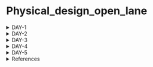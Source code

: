 # Physical_design_open_lane


<details>
<summary>DAY-1</summary>

### Introduction to package, chip, pads, core, die and IPs
This section explains about various terminology used in ASIC chip design. 

Let us consider Arduino board which is basic embedded toolkit used for embedded programming. This arduino board has a processor chip which contains multiple interfaces for various applications. 
Package refers to housing where integrated circuit is placed.
Chip is placed usually at centre of package where leads of package are connected  through thin wires.
Pads are placed to send or received signals from or to leads of package and core.
Core refers to actual circuit designed with particular components and technology process which handles the logic.
Die is base of chip on which entire integrated circuit is built and cut out off wafer.
IPs are kind of blackbox where functionality of circuit is known and not design. We usually use IPs where we reuse of existing code in the form of IPs.

### Introduction to open source ASIC design flow
At every level, from the transistor level to the architectural level, computer programmes are used to build both analog and digital electronics. These tools support chip designers from RTL to GDS.
We have tools like Openlane, Openroad as EDA tool. Process design kit is collection of files that is used to model a fabrication process for EDA tools for designing a IC. It contains design rules like DRC & LVS, device models, standard cell libraries and I/O libraries. Google joined hands with skywater to produce open source PDK in 130nm technology node.

We have following ASIC flow:

![Asic_flow](./Images/Asic_flow.png)

1. Synthesis: Converts RTL code to gate level netlist from standard cell libraries.

2. Floor & power planning: Decides partition between different system blocks and places I/O pads. We place power rails to provide power to various components of system.

3. PLacement: We place standard cells from netlist on decided floor plan.

4. Clock tree synthesis: We create a clock distribution network to deliver clock signals sequential part of system.

5. Routing: Interconnection of blocks using metal layers.

6. Final verification: We perform DRC-design rule check, Layout vs schematic check, Static timing analysis.

### Introduction to Open-lane

OpenLane is an automated RTL to GDSII flow based on several components including OpenROAD, Yosys, Magic, Netgen, CVC, SPEF-Extractor, KLayout and a number of custom scripts for design exploration and optimization. The flow performs all ASIC implementation steps from RTL all the way down to GDSII. 

![Openlane_flow](./Images/Openlane_flow.png)

### Various Open source tools in ASIC flow

RTL simulation: Iverilog & gtkwave

RTL synthesis & mapping: yosys

Floor planning : ioplacer

PLacement: OpenPD

STA: OpenSTA

clock tree synthesis: Triton CTS

Routing: TritonRoute

SPEF extraction: SPEF-extractor

DRC, GDS-II: Magic

LVS: Netgen

Circuit simulation: ngspice

### Openlane tool

We follow below steps to invoke the tool.
Go to openlane folder created in home folder.
```
make mount 
```

```
OpenLane Container (2264b12):/openlane$ ./flow.tcl -interactive
% package require openlane 0.9
```

![openlane_invoke](./Images/openlane_invoke.png)


Then prepare the design for RTl-GDS flow and run a synthesis command for picorv32a design as a sample. The picorv32a is present in design folder of openlane along with few other sample designs.
```
prep -design picorv32a
run_synthesis
```

Then we review result of synthesis flow. A folder by the name runs is created in picorv32a folder which contains folders related to ASIC flow like placement, synthesis, routing etc. We access report folder os synthesis and analyze the result as follows.

![picorv32a_dff_count](./Images/picorv32a_dff_count.png)


</details>

<details>
<summary>DAY-2</summary>

### Utilization factor and aspect ratio

Core is where actual circuit netlist is placed and die just encapsulates the core. We are interested to understand area, utilization factor and aspect ratio of core.

If we have any logical circuit, we assume it be a square based area, we try to determine the area of core where we can fit in out circuit. 

Area is simpliy the sum of product of width and height of standard cells and flip flops. 


Utilization factor is ratio of area occupied by netlist to total area of core. From this we find that, area of netlist and core is not always same. If this ratio is 1, then it is 100% utilization of core and no wastage of area.

```
Utilization factor = Area occupied by circuit / Area of core
```

Aspect ratio is ratio of height to width of core. If this ratio is 1, then is is means that core is square in shape.
```
Aspect ratio = Height of core / Width of core
```

### Concept of pre-placed cells

Let's consider that we have a circuit which performs a certain function in top level module. But, we will separate them into multiple blocks where interconnect each of them again through wires. The importance of this concept lies in the fact that we may have a functionality being implemented in multiple plcaes, we need not separately implement. We implement this block once and have multiple copies used for better & faster implementation. Some of these blocks found in market are memory, multiplexers, comparators and many more. These are called as pre-placed blocks.

![pre_placed_cells](./Images/pre_placed_cells.png)

### Decoupling capacitor

Decoupling capacitors are used to maintain stable supply to internal digita circuits. Without these, due to presence of wire resistance & inductance, the voltage represented by logic 1  or 0 might not be achieved due to noise margin of circuit. We want the voltage levels to lie within noise margin to able to distinguish between logic 1 & 0.

### Power planning

Power planning in chip design is an important aspect. Let us consider that we have circuit with on power supply. We have used decipuling capacitors for input ports to avoid destrcution of voltage levels. But is not possible to add these capacitors everywhere as it increases the size & feasible solution. Instead we increase the power supply given to chip so that particular logical part of circuit receives power from nearest power rail. Without this power planning, ground bounce where many points are discharging to single ground and voltage level of ground increases beyond noise marging causes ambiguity in logic level. Same concept applies to voltage drop where power voltage drops if many points in circuit draw power at same time.

### Pin placement
Pin placement refers to deciding input and output ports location on core. It decides delay and amount of wire requried to connect blocks. So it decides size of pins to provide power signal strength. We place these pins between space die and core border. This space does not contain any other cells of circuit.


### Floorplan of picorv32a

We perform floorplanning we use following command.
```
run_floorplan
```

![run_floorplan](./Images/run_floorplan.png)

Then we go to results folder of floorplan and open floorplan file .def in magic tool as shown below.
```
magic -T <techfile> lef read <lef_file> def read <def-file>
```

![picorv32a_floorplan](./Images/picorv32a_floorplan.png)

### Netlist binding and initial place design

After we design the system with netlist consisting of various cells, we consider these cells. These cells are taken from library where size & delay and other details associated with each cell. We take the floorplan performed in previous step for placement & routing. We place standard cells in a way similar to netlist like placing a cell closer to input port and placing another cell closer to output to have lesser delay. This is known as initial placement.


### Optimized placement using estimated wire-length and capacitance

In this stage, we estimate length & capacitance of wires to determine the optimized placement of cells. So if we have not maintained signal integrity, then we use buffers to reduce wire length and capacitance and have optimized placement.

### Placement step in openlane

Placement occurs in two stages: GLobal & detailed placement.
Global Placement: It finds optimal position for all cells which may not be legal and cells may overlap. Optimization is done through reduction of half parameter wire length.

Detailed Placement: It alters the position of cells post global placement so as to legalise them.

We peform placement in openlane as follows:
```
run_placement
```

![run_placement](./Images/run_placement.png)

![picorv32a_placement](./Images/picorv32a_placement.png)

### Cell design

Standard cell design flow involves the following:

-Inputs: PDKs, DRC & LVS rules, SPICE models, libraries, user-defined specifications.

-Design steps: Circuit design, Layout design (Art of layout Euler's path and stick diagram), Extraction of parasitics, Characterization (timing, noise, power).

-Outputs: CDL (circuit description language), LEF, GDSII, extracted SPICE netlist (.cir), timing, noise and power .lib file

### Standard cell characterisation

Standard cell characterization follows below step:

Logic (Boolean function)

Schematic (Connection pins only)

Netlist (Internal circuit made of transistors)

Netlist with parasitics

Physical Layout

Timing (Delays, hold and setup times, ...)

Power

Noise

We use software called GUNA to perform above characterization steps.

### Timing characterization parameters

We have timing threshold definitions as follows:

slew_low_rise_thr	20% value

slew_high_rise_thr	80% value

slew_low_fall_thr	20% value

slew_high_fall_thr	80% value

in_rise_thr	        50% value

in_fall_thr	        50% value

out_rise_thr	        50% value

out_fall_thr	        50% value


Propogation delay: Time difference between input waveform & output waveform crossing 50% of reference value.
Poor choice of threshold value can lead to negative delays.


</details>

<details>
<summary>DAY-3</summary>


### IO placer revision

![equi_pin_placement](./Images/equi_pin_placement.png)

Previously, we used equidistant value for IO pins in layout. Now we want to change to some other format, we edit environment variable and run floorplan flow again as follows:

```
set ::env(FP_IO_MODE) 2
```

![different_io](./Images/different_io.png)

### Spice deck

A SPICE deck includes information about the following:

Model description

Netlist description

Component connectivity

Component values

Capacitance load

Nodes

Simulation type and parameters

Libraries included

Following is Spice netlist for inverter.

![inverter](./Images/inverter.png)

```
.title CMOS inverter
.include 
M1 out in vdd vdd pmos w=0.375u l=0.25u
M2 out in 0 0 nmos w=0.375u l=0.25u
cload out 0 10f
Vdd vdd 0 2.5
Vin in 0 2.5

**control cmds
.op
.dc Vin 0 2.5 0.05
.plot v(out) vs v(in)
.end
```

We change width of pmos to 0.9375 then we get following characteristics with shifted threshold.



We compare as follows:

| Inverter wp=0.375 | Inverter wp=0.9375 |
| --- | --- |
| ![inverter_dc](./Images/inverter_dc.png) | ![inverter2_dc](./Images/inverter2_dc.png) |



### Switching characteristics

In this section, we try to understand switching characteristics ie rise delay & fall delay of inverter.

We use previous netlist and provide a pulse as input to determine rise & fall delay.

| PMOS W/L ratio | NMOS W/L ratio | Rise delay | Fall delay |
| --- | --- | --- | --- |
| Wp/Lp | Wn/Ln | 100.97ps | 49.61ps |
| Wp/Lp | 2Wn/Ln | 109.88ps | 32.03ps |
| Wp/Lp | 3Wn/Ln | 119.15ps | 23.721ps |

### Inverter layout

We git clone vsdstdcelldesign github repository for inverter layout.
```
git clone https://github.com/nickson-jose/vsdstdcelldesign.git
```
![inverter_layout](./Images/inverter_layout.png)

### 16 Fabrication of Mask CMOS
The following steps comprise the 16-mask CMOS process:

choosing a substrate: separating the substrate/body material.

Making a transistor's active region: SiO2 and Si3N4 etching and deposition, followed by photolithography, are used to isolate between active area pockets.

Ion implanation for the creation of the N- and P-wells: boron for the P-well and phosphorus for the N-well.

Photolithography processes are used to produce the NMOS and PMOS gates at the gate terminal.

LDD formation: LDD developed to counteract the hot electron effect.

In order to prevent channelling during implants, screen oxide is applied before aresenic is implanted, followed by annealing.

Local connection formation: HF etching is used to remove screen oxide. Ti is deposited for low-resistance connections.

Planarization of higher level metals using CMP, followed by TiN and Tungsten deposition. Top SiN layer for chip protection.

### Spice extraction & simulation

In this section, we will verify the logic implemented by layout by extracting spice netlist and performing simulation in ngspice.

In Tckon window of magic, we use following commands
```
extract all
ext2spice cthresh 0 rthresh 0
ext2spice
```
We have two files sky130_inv.ext & sky130_inv.spice created.

![ext2spice](./Images/ext2spice.png)


We perform ngspice simulation for extracted netlist.

Netlist:
```
* SPICE3 file created from sky130_inv.ext - technology: sky130A

.option scale=0.01u
.include ./libs/pshort.lib
.include ./libs/nshort.lib

//.subckt sky130_inv A Y VPWR VGND
M1000 Y A VPWR VPWR pshort_model.0 w=37 l=23
+  ad=1443 pd=152 as=1517 ps=156
M1001 Y A VGND VGND nshort_model.0 w=35 l=23
+  ad=1435 pd=152 as=1365 ps=148

VDD VPWR 0 3.3v
VSS VGND 0 0v
Va A VGND PULSE (0 3.3 0 0.1n 0.1n 2n 4n)

C0 VPWR A 0.07fF
C1 VPWR Y 0.11fF
C2 Y A 0.05fF
C3 Y VGND 2fF
C4 VPWR VGND 0.59fF
.end
```

```
ngspice sky130_inv.spice
tran 1n 20n
plot v(y) v(a)
```
![layout_simulation](./Images/layout_simulation.png)

We calculate Rise time, fall time, rise delay, fall delay & propogation delay.

Rise time: 63.44ps
Fall time: 42.68ps
Rise delay: 60.46ps
Fall delay: 25.58ps

### DRC violations

We try to understand DRC violations through examples.
Download sample magic layout files from following website.

```
wget http://opencircuitdesign.com/open_pdks/archive/drc_tests.tgz
tar xfz drc_tests.tgz
```

Now, open sample file as shown
```
magic -d XR met3.mag
```

Below is rules for me3 layer.

![rules](./Images/rules.png)

We use 'drc_why' command errors in layout as shown.

![m3_drc](./Images/m3_drc.png)

We use following commands to see metal cut as shown.

```
cif see VIA2
```

![m3_metal_cut](./Images/m3_metal_cut.png)

### Fixing poly.9 error in sky130A.tech file - lab

Open the poly.mag file in magic tool.

```
magic -d XR poly.mag
```

![poly9_before](./Images/poly9_before.png)

We find that distance between regular polysilicon & poly resistor should be 22um but it is showing 17um and still no errors . We should go to sky130A.tech file and modify as follows to detect this error.

In line 
```
spacing npres *nsd 480 touching_illegal \
	"poly.resistor spacing to N-tap < %d (poly.9)"
```

change to 

```
spacing npres allpolynonres 480 touching_illegal \
	"poly.resistor spacing to N-tap < %d (poly.9)"
```


Also,

```
spacing xhrpoly,uhrpoly,xpc alldiff 480 touching_illegal \

	"xhrpoly/uhrpoly resistor spacing to diffusion < %d (poly.9)"
```
change to

```
spacing xhrpoly,uhrpoly,xpc allpolynonres 480 touching_illegal \

	"xhrpoly/uhrpoly resistor spacing to diffusion < %d (poly.9)"
```

Again we load poly.mag file we find that it is detecting this erroe with DRC errors increased to 35 from 32.

![poly9_after](./Images/poly9_after.png)

</details>


<details>
<summary>DAY-4</summary>

### Converting grid info to track info

The requirement of ports is mentioned in track.info as shown below.

```
li1 X 0.23 0.46
li1 Y 0.17 0.34
met1 X 0.17 0.34
met1 Y 0.17 0.34
met2 X 0.23 0.46
met2 Y 0.23 0.46
met3 X 0.34 0.68
met3 Y 0.34 0.68
met4 X 0.46 0.92
met4 Y 0.46 0.92
met5 X 1.70 3.40
met5 Y 1.70 3.40
```
Before convergence, we grid as follows as:

![before_grid](./Images/before_grid.png)

To ensure that ports lie on the intersection point, the grid spacing in Magic (tkcon) must be changed to the li1 X and li1 Y values. After providing the command, we have following:
```
grid 0.46um 0.34um 0.23um 0.17um
```

![after_grid](./Images/after_grid.png)

### Conversion of magic layout to standard cell LEF file

Extraction of the LEF file for the cell comes next when the layout is completed. To help the placer and router tool, specific characteristics and definitions must be defined for the cell's pins. Ports are the macro's declared PINs, and in LEF files, a cell containing ports is written as a macro cell. Our goal is to extract LEF in a predetermined format from a configuration (in this case, a straightforward CMOS inverter). The first step is to define each port and assign the appropriate class and use characteristics to each port.

Below are steps to define a port :

First, open the.mag file for the design in the Magic Layout window. Next, select Edit >> Text to bring up a dialogue window. Use locali for port y & a, use metal 1 for vdd & gnd as shown in figures below.

![port_a](./Images/port_a.png)

![port_y](./Images/port_y.png)

![port_vdd](./Images/port_vdd.png)

![port_gnd](./Images/port_gnd.png)


Define the purpose of ports as follows in tkcon window:

```
port A class input
port A use signal

port Y class output
port Y use signal

port VPWR class inout
port VPWR use power

port VGND class inout
port VPWR use ground
```

We generate lef file by command:
```
lef write <name>
```
This generates sky130_vsdinv.lef file.

### Steps to include custom cell in ASIC design

We have created a custom standard cell in previous steps of an inverter. Copy lef file, sky130_fd_sc_hd_typical.lib, sky130_fd_sc_hd_slow.lib & sky130_fd_sc_hd_fast.lib to src folder of picorv32a from libs folder vsdstdcelldesign. Then modify the condif.tcl as follows.

```

# Design
set ::env(DESIGN_NAME) "picorv32a"

set ::env(VERILOG_FILES) "$::env(DESIGN_DIR)/src/picorv32a.v"

set ::env(CLOCK_PORT) "clk"
set ::env(CLOCK_NET) $::env(CLOCK_PORT)

set ::env(GLB_RESIZER_TIMING_OPTIMIZATIONS) {1}

set ::env(LIB_SYNTH) "$::env(OPENLANE_ROOT)/designs/picorv32a/src/sky130_fd_sc_hd__typical.lib"
set ::env(LIB_SLOWEST) "$::env(OPENLANE_ROOT)/designs/picorv32a/src/sky130_fd_sc_hd__slow.lib"
set ::env(LIB_FASTEST) "$::env(OPENLANE_ROOT)/designs/picorv32a/src/sky130_fd_sc_hd__fast.lib"
set ::env(LIB_TYPICAL) "$::env(OPENLANE_ROOT)/designs/picorv32a/src/sky130_fd_sc_hd__typical.lib"

set ::env(EXTRA_LEFS) [glob $::env(OPENLANE_ROOT)/designs/$::env(DESIGN_NAME)/src/*.lef]

set filename $::env(DESIGN_DIR)/$::env(PDK)_$::env(STD_CELL_LIBRARY)_config.tcl
if { [file exists $filename] == 1} {
	source $filename
}
```

To integrate standard cell in openlane flow, perform following commands:

```
set lefs [glob $::env(DESIGN_DIR)/src/*.lef]
add_lefs -src $lefs
```

### Delay tables

We observe that the buffer we insert to maintain signal integrity has some constraints. We observe that size of buffer in every level should have same size and have different delays depending on load driven by them. So VLSI engineers came up with concept of delay tables which consists of 2D array of values input slew & load capacitance defined for cell for different sizes. These delay tables became timing models. The algorithm takes these values and computes delay values. If delay is not available directly, it takes nearest data and determines through extrapolation.

![delay_table](./Images/delay_table.png)

### Openlane steps with custom standard cell

We perform synthesis and found that it has negative slack and met timing constraints.

We perform floorplan and find out custom cell included as follows.

![custom_cell_floorplan](./Images/custom_cell_floorplan.png)

We perform placement step as well.

![custom_cell_layout](./Images/custom_cell_layout.png)

### Setup & hold time concepts

It is here that we introduce SETUP and HOLD time. Setup time is defined as the minimum amount of time before the clock’s active edge that the data must be stable for it to be latched correctly. Any violation may cause incorrect data to be captured, which is known as setup violation.

![setup_time](./Images/setup_time.png)

Hold time is defined as the minimum amount of time after the clock’s active edge during which data must be stable. Violation in this case may cause incorrect data to be latched, which is known as a hold violation. Note that setup and hold time is measured with respect to the active clock edge only.

![hold_time](./Images/hold_time.png)

### Clock jitter concept

Circuitry in the clock generator, noise, changes in the power supply, interference from surrounding circuitry, etc. are the usual causes of clock jitter. The design margin called for in the timing closure specification includes jitter as a factor.


Period jitter is the difference between a clock signal's cycle time and the ideal period over a large number of randomly chosen cycles, such as 10K cycles. The clock period deviation can be supplied as either an average value across the chosen cycles (RMS value) or as the difference between the chosen group's highest and minimum deviations (peak-to-peak period jitter).

The difference between two consecutive clock cycles across a random number of clock cycles is known as cycle to cycle jitter, or C2C. (say 10K). Typically, this is described as the peak value for the random group.By doing so, the high frequency jitter can be calculated.

The effect being measured in the frequency domain is phase noise. In the frequency domain, phase noise is the representation of fast, short-lived, random variations in the phase of the waveform. These fluctuations can be converted into jitter values for digital design.

![clock_jitter](./Images/clock_jitter.png)

![timing](./Images/timing.png)

After putting command
```
set ::env(SYNTH_MAX_FANOUT) 4
```
we got positive slack in sta analysis.




### Clock tree synthesis

The goal of constructing a clock tree is to make sure that the clock input reaches all the elements and that there is no clock skew. The H-tree is one of the most used methods in CTS. If you have ever tried to reduce slack in a previous run, you may have noticed that the netlist has been changed by cell replacement techniques. Before trying to run a CTS in tritoncts tool.

The goal of the Clock Tree Synthesis is to reduce the routing resources of the clock signal, reduce the area of the clock repeaters, while maintaining a reasonable clock skew, reasonable clock latency, reasonable clock transition time, minimum Pulse Width, and duty cycle requirements for all the sequence elements in the design, and reasonable clock power within the spec. Clock Skew refers to the difference in the clock arrival time between two registers

Here is an example of bad tree

![bad_tree](./Images/bad_tree.png)


### Cross talk & cross net shielding

Crosstalk noise is noise generated on the clock network by aggressor nets surrounding the clock signal. This noise can delay or make the clock signal faster or even cause spurious transitions known as glitches. To maintain the signal integrity of the clock signal, physical designers protect the clock wires using a power net. They may also use NDR rules that route the clock signal by leaving one empty track next to the clock route. This helps to reduce the impact of noise on the clock network. The function of the clock signal is to control and synchronize trigger events within a synchronous design. Therefore, maintaining the signal integrity is essential to meet your design functional specification.

![glitch](./Images/glitch.png)


### Clock tree synthesis lab

We following command to run CTS in openlane:
```
run_cts
write_verilog ./designs/picorv32a/picorv32a_cts.v
```

Since clock buffers are added during the CTS run, buffer delays are now a factor, and real clocks will be used for the remainder of our research. Now, setup and hold time slacks may be examined in OpenROAD's post-CTS STA analysis for the openLANE flow:

open openroad tool using following in openlane command prompt.
```
openroad
```

![openroad](./Images/openroad.png)

```
read_lef ./designs/picorv32a/runs/RUN_2023.09.15_09.02.59/tmp/merged.nom.lef 
read_def ./designs/picorv32a/runs/RUN_2023.09.15_09.02.59/results/cts/picorv32a.def
write_db ./designs/picorv32a/picorv32a.db
read_verilog ./designs/picorv32a/picorv32a_cts.v
read_liberty $::env(LIB_SYNTH_COMPLETE)
read_sdc ./designs/picorv32a/runs/RUN_2023.09.15_09.02.59/results/cts/picorv32a.sdc
report_checks -path_delay min_max -format full_clock_expanded -digits 4
```

We can see that slack constraints are met.
![cts_slack_met](./Images/cts_slack_met.png)

</details>

<details>
<summary>DAY-5</summary>

### Routing

Routing is the process of physically connecting signal pins using metal layers. Following CTS and optimisation, routing is the phase in which precise connections between standard cells, macros, and I/O pins are made. The logical connections provided in the netlist are used to determine the creation of electrical connections in the layout utilising metals and vias. 

![routing](./Images/routing.png)

### General Lee's Maze routing algorithm

![maze_algorithm](./Images/maze_algorithm.png)

1. Create an empty queue to hold the matrix's coordinates, and initialise it so that the source cell is marked as visited by having a distance from the source of 0 in the queue.

2. Start the BFS procedure by calling the source cell.

3. Set all the values in a boolean array to false and initialise it to have the same size as the input matrix. This is used to keep track of whether a coordinate has been visited.

4. Continue iterating until the queue is empty. Front cell to be released from the queue. If the target cell is reached, return. Otherwise, enqueue the cells and mark them as visited for each of the four cells that are immediately surrounding the current cell and have a cell value of 1

5. Return false if the destination is not reached after all queue elements have been processed.

### Design Rule check

A physical design technique called Design Rule Checking (DRC) is used to check whether a chip layout complies with a number of requirements set out by the semiconductor manufacturer. Each semiconductor manufacturing process will have its own set of guidelines and margins to ensure that normal manufacturing variability won't lead to chip failure.

Few types of DRCs:

Minimum width and spacing for metal

Minimum width and spacing for via

Fat wire Via keep out Enclosure

End of Line spacing

Minimum area

Over Max stack level

Wide metal jog

Misaligned Via wire

Different net spacing

Special notch spacing

Shorts violation

Different net Via cut spacing

Less than min edge length

### 

</details>

<details>
<summary>References</summary>

https://github.com/kunalg123/

https://openlane.readthedocs.io/en/latest/getting_started/installation/installation_ubuntu.html#installation-of-required-packages

https://github.com/The-OpenROAD-Project/OpenLane

https://vsdiat.com/

https://github.com/Devipriya1921/Physical_Design_Using_OpenLANE_Sky130

https://github.com/nickson-jose/vsdstdcelldesign

https://www.edn.com/understanding-the-basics-of-setup-and-hold-time/

https://vlsi.pro/clock-jitter/

https://anysilicon.com/clock-tree-synthesis/

https://www.codesdope.com/blog/article/lee-algorithm/

https://vlsi-backend-adventure.com/routing.html

https://semiengineering.com/knowledge_centers/eda-design/verification/design-rule-checking-drc/

https://www.design-reuse.com/articles/41504/design-rule-checks-drc-a-practical-view-for-28nm-technology.html

</details>
